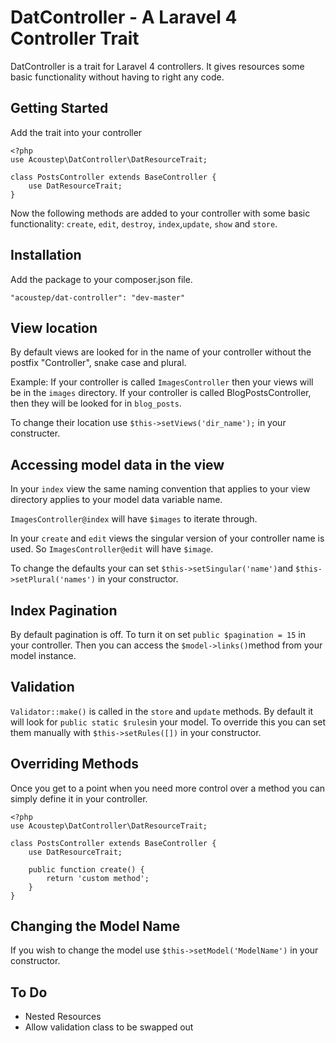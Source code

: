 # DatController - A Laravel 4 Controller Trait

DatController is a trait for Laravel 4 controllers.  It gives resources some basic functionality without having to right any code.

## Getting Started

Add the trait into your controller

```
<?php
use Acoustep\DatController\DatResourceTrait;

class PostsController extends BaseController {
	use DatResourceTrait;
}
```

Now the following methods are added to your controller with some basic functionality: ```create```, ```edit```, ```destroy```, ```index```,```update```, ```show``` and ```store```.


## Installation

Add the package to your composer.json file.

```
"acoustep/dat-controller": "dev-master"
```

## View location

By default views are looked for in the name of your controller without the postfix "Controller", snake case and plural. 

Example: If your controller is called ```ImagesController``` then your views will be in the ```images``` directory.  If your controller is called BlogPostsController, then they will be looked for in ```blog_posts```.

To change their location use ```$this->setViews('dir_name');``` in your constructer.

## Accessing model data in the view

In your ```index``` view the same naming convention that applies to your view directory applies to your model data variable name.

```ImagesController@index``` will have ```$images``` to iterate through.

In your ```create``` and ```edit``` views the singular version of your controller name is used.  So ```ImagesController@edit``` will have ```$image```.

To change the defaults your can set ```$this->setSingular('name')```and ```$this->setPlural('names')``` in your constructor.

## Index Pagination

By default pagination is off. To turn it on set ```public $pagination = 15``` in your controller. Then you can access the ```$model->links()```method from your model instance.

## Validation

```Validator::make()``` is called in the ```store``` and ```update``` methods.  By default it will look for ```public static $rules```in your model.  To override this you can set them manually with ```$this->setRules([])``` in your constructor.

## Overriding Methods

Once you get to a point when you need more control over a method you can simply define it in your controller.

```
<?php
use Acoustep\DatController\DatResourceTrait;

class PostsController extends BaseController {
	use DatResourceTrait;
	
	public function create() {
		return 'custom method';
	}
}
```

## Changing the Model Name

If you wish to change the model use ```$this->setModel('ModelName')``` in your constructor.

## To Do

* Nested Resources
* Allow validation class to be swapped out
